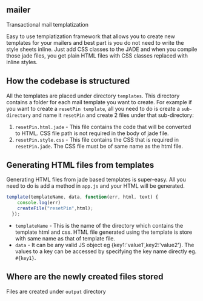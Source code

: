 ## mailer
Transactional mail templatization

Easy to use templatization framework that allows you to create new templates for your mailers and best part is you do not need to write the style sheets inline. Just add CSS classes to the JADE and when you compile those jade files, you get plain HTML files with CSS classes replaced with inline styles.

## How the codebase is structured
All the templates are placed under directory `templates`. This directory contains a folder for each mail template you want to create. For example if you want to create a `resetPin template`, all you need to do is create a `sub-directory` and name it `resetPin` and create 2 files under that sub-directory:    
  1.  `resetPin.html.jade` - This file contains the code that will be converted to HTML. CSS file path is not required in the body of jade file.  
  2.  `resetPin.style.css` - This file contains the CSS that is required in `resetPin.jade`. The CSS file must be of same name as the html file.
  
## Generating HTML files from templates
Generating HTML files from jade based templates is super-easy. All you need to do is add a method in `app.js` and your HTML will be generated.
```javascript
template(templateName, data, function(err, html, text) {
    console.log(err)
    createFile("resetPin",html);
  });
```

* `templateName` - This is the name of the directory which contains the template html and css. HTML file generated using the template is store with same name as that of template file.  
* `data` - It can be any valid JS object eg {key1:'value1',key2:'value2'}. The values to a key can be accessed by specifying the key name directly eg. `#{key1}`.

## Where are the newly created files stored
Files are created under `output` directory
